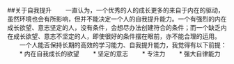 ##关于自我提升
　　一直认为，一个优秀的人的成长更多的来自于内在的驱动，虽然环境也会有所影响，但并不能决定一个人的自我提升能力。一个有强烈的内在成长欲望、意志坚定的人，没有条件，会想尽办法创建符合的条件；而一个缺乏内在成长欲望、意志不坚定的人，即使很好的条件摆在眼前，亦不能合理的运用。  
　　一个人能否保持长期的高效的学习能力、自我提升能力，我觉得有以下前提：
　　*   内在自我成长的欲望
　　*   坚定的意志
　　*   专注力
　　*   强大自律能力
